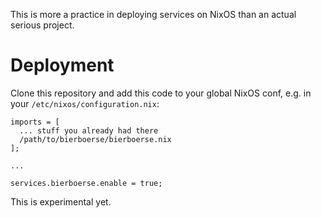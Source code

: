 This is more a practice in deploying services on NixOS than an actual serious project.

# Deployment

Clone this repository and add this code to your global NixOS conf, e.g. in your `/etc/nixos/configuration.nix`:
```
imports = [
  ... stuff you already had there
  /path/to/bierboerse/bierboerse.nix
];

...

services.bierboerse.enable = true;
```

This is experimental yet.
